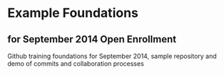 # Example Foundations
## for September 2014 Open Enrollment

Github training foundations for September 2014, sample repository and demo of commits and collaboration processes
